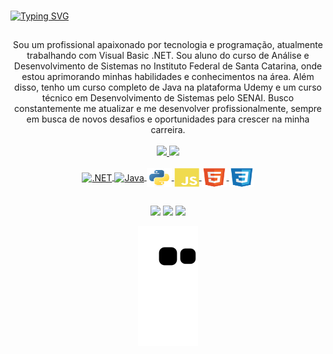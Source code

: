 
### 
<a href="https://git.io/typing-svg"><img src="https://readme-typing-svg.herokuapp.com?font=Ubuntu&pause=1000&color=FFFFFF&width=435&lines=Carlos+Machado+%F0%9F%91%A8%E2%80%8D%F0%9F%92%BB" alt="Typing SVG" /></a>
##

<div align="center">
	<div class="container">
 		 <div class="row justify-content-md-center">
			 <div class="col justify-content-md-center">
		  Sou um profissional apaixonado por tecnologia e programação, atualmente trabalhando com Visual Basic .NET. Sou aluno do curso de Análise e Desenvolvimento de Sistemas no Instituto Federal de Santa Catarina, onde estou aprimorando minhas habilidades e conhecimentos na área. Além disso, tenho um curso completo de Java na plataforma Udemy e um curso técnico em Desenvolvimento de Sistemas pelo SENAI. Busco constantemente me atualizar e me desenvolver profissionalmente, sempre em busca de novos desafios e oportunidades para crescer na minha carreira.
			</div>
		</div>
	</div>
<br>

  <a href="https://github.com/CarlossDMC">

  <img height="155em" src="https://github-readme-stats.vercel.app/api?username=CarlossDMC&show_icons=true&theme=tokyonight&include_all_commits=true&count_private=true&hide=stars,issues"/>
  <img height="155em" src="https://github-readme-stats.vercel.app/api/top-langs/?username=CarlossDMC&layout=compact&langs_count=7&theme=tokyonight"/>
<div>

<div style="display: inline_block"><br>
	 <img align="center" alt=".NET" height="30" width="40" src="https://cdn.jsdelivr.net/gh/devicons/devicon/icons/dotnetcore/dotnetcore-original.svg">
  <img align="center" alt="Java" height="30" width="40" src="https://cdn.jsdelivr.net/gh/devicons/devicon/icons/java/java-original.svg">
  <img align="center" alt="Python" height="30" width="40" src="https://raw.githubusercontent.com/devicons/devicon/master/icons/python/python-original.svg">
  <img align="center" alt="Js" height="30" width="40" src="https://raw.githubusercontent.com/devicons/devicon/master/icons/javascript/javascript-plain.svg">
  <img align="center" alt="HTML" height="30" width="40" src="https://raw.githubusercontent.com/devicons/devicon/master/icons/html5/html5-original.svg">
  <img align="center" alt="CSS" height="30" width="40" src="https://raw.githubusercontent.com/devicons/devicon/master/icons/css3/css3-original.svg">	
</div>

##

<div> 
  
  <a href="https://www.instagram.com/carlosdmcs/" target="_blank"><img src="https://img.shields.io/badge/-Instagram-%23E4405F?style=for-the-badge&logo=instagram&logoColor=white" target="_blank"></a>
  <a href = "carlosdaniel.mc@hotmail.com"><img src="https://img.shields.io/badge/-Gmail-%23333?style=for-the-badge&logo=gmail&logoColor=white" target="_blank"></a>
  <a href="https://www.linkedin.com/in/CarlosDMC/" target="_blank"><img src="https://img.shields.io/badge/-LinkedIn-%230077B5?style=for-the-badge&logo=linkedin&logoColor=white" target="_blank"></a> 
 
![Snake animation](https://github.com/carlossDMC/CarlossDMC/blob/output/github-contribution-grid-snake.svg)
 
</div>

